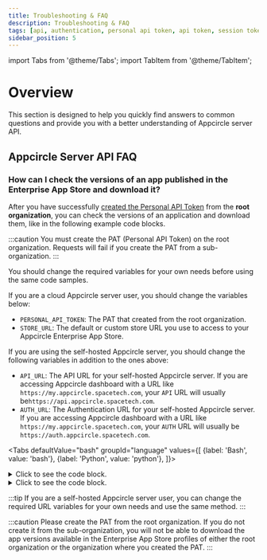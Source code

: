 ```yaml
---
title: Troubleshooting & FAQ
description: Troubleshooting & FAQ
tags: [api, authentication, personal api token, api token, session token, troubleshooting, faq]
sidebar_position: 5
---
```


import Tabs from '@theme/Tabs';
import TabItem from '@theme/TabItem';

# Overview

This section is designed to help you quickly find answers to common questions and provide you with a better understanding of Appcircle server API.

## Appcircle Server API FAQ

### How can I check the versions of an app published in the Enterprise App Store and download it?

After you have successfully [created the Personal API Token](/appcircle-api/api-authentication.md#generatingmanaging-the-personal-api-tokens) from the **root organization**, you can check the versions of an application and download them, like in the following example code blocks.

:::caution
You must create the PAT (Personal API Token) on the root organization. Requests will fail if you create the PAT from a sub-organization.
:::

You should change the required variables for your own needs before using the same code samples.

If you are a cloud Appcircle server user, you should change the variables below:

- `PERSONAL_API_TOKEN`: The PAT that created from the root organization.
- `STORE_URL`: The default or custom store URL you use to access to your Appcircle Enterprise App Store.

If you are using the self-hosted Appcircle server, you should change the following variables in addition to the ones above:

- `API_URL`: The API URL for your self-hosted Appcircle server. If you are accessing Appcircle dashboard with a URL like `https://my.appcircle.spacetech.com`, your `API` URL will usually be`https://api.appcircle.spacetech.com`.
- `AUTH_URL`: The Authentication URL for your self-hosted Appcircle server. If you are accessing Appcircle dashboard with a URL like `https://my.appcircle.spacetech.com`, your `AUTH` URL will usually be `https://auth.appcircle.spacetech.com`.

<Tabs
defaultValue="bash"
groupId="language"
values={[
{label: 'Bash', value: 'bash'},
{label: 'Python', value: 'python'},
]}>

<TabItem value="bash">

<details>
  <summary>Click to see the code block.</summary>
  <p>

```bash
#!/usr/bin/env bash

set -uo pipefail

PERSONAL_API_TOKEN="SuperSecretPatTakenFromRootOrganization=="
# Please be cautious, URLs shouldn't end with '/'.
API_URL="https://api.appcircle.io" # API URL for Appcircle cloud
AUTH_URL="https://auth.appcircle.io" # AUTH URL for Appcircle cloud
STORE_URL="https://mycustomstoredomain.appcircle.io" # Your default or custom store URL on Appcircle cloud.

echo -e "Authenticating to the $AUTH_URL \n"
TOKEN_JSON_RESPONSE=$(curl -fs -X POST "${AUTH_URL}/auth/v1/token" -H "accept: application/json" -H "Content-Type: application/x-www-form-urlencoded" -d "pat=$PERSONAL_API_TOKEN")
if [[ "$?" != "0" ]]; then
  echo "Couldn't authenticate to the $API_URL with the PAT."
  echo "Please check your PAT."
  echo "If you are a self-hosted Appcircle user, please change the 'API_URL', 'AUTH_URL' and 'STORE_URL'"
  exit 1
fi

ACCESS_TOKEN=$(echo "$TOKEN_JSON_RESPONSE" | jq -j '.access_token')

echo -e 'Getting profiles... \n'

PROFILE_RESPONSE=$( curl -fs "${API_URL}/store/v1/profiles" \
  -H "authorization: Bearer $ACCESS_TOKEN"
)
if [[ "$?" != "0" ]]; then
  echo "Couldn't get the Enterprise App Store profiles."
  echo "Please check your connection."
  exit 1
fi

PROFILE_ID=$(echo "$PROFILE_RESPONSE" | jq -r '.[0].id') # Get the first element for test responses. You should filter by ids here for your needs.
echo "Enterprise App Store profile id:  $PROFILE_ID"
echo -e "Getting app versions... \n"

APP_VERSION_RESPONSE=$( curl -fs "$API_URL/store/v1/profiles/$PROFILE_ID/app-versions?suborg=all" \
  -H "authorization: Bearer $ACCESS_TOKEN"
)
if [[ "$?" != "0" ]]; then
  echo "Couldn't get versions of the selected Enterprise App Store application."
  echo "Please check your connection."
  exit 1
fi

APP_VERSION_ID=$(echo "$APP_VERSION_RESPONSE" | jq -r '.[0].id') # Get the first element for test responses. You should filter by ids here for your needs.
APP_OS_TYPE=$(echo "$APP_VERSION_RESPONSE" | jq -r '.[0].platformType') # Get the first element for test responses. You should filter by ids here for your needs.
APP_OS=""
APP_OUTPUT_FILE=""
echo "App version id:  $APP_VERSION_ID"
if [[ "$APP_OS_TYPE" == "1" ]]; then
  APP_OS="ios"
  APP_OUTPUT_FILE="app.plist"
else
  APP_OS="android"
  APP_OUTPUT_FILE="app.apk"
fi
echo "App OS:  $APP_OS" # 1 for iOS, 2 for Android.
echo -e "Getting app download link... \n"

echo "Downloading the app to the $APP_OUTPUT_FILE file."
  curl -fs --location "$STORE_URL/api/profile/$PROFILE_ID/appversions/$APP_VERSION_ID/download-update" \
    --header "Authorization: Bearer $ACCESS_TOKEN" \
    -o "$APP_OUTPUT_FILE"
```

  </p>
</details>

</TabItem>

<TabItem value="python">

<details>
  <summary>Click to see the code block.</summary>
  <p>

```python
import requests
import sys
import json

PERSONAL_API_TOKEN = "SuperSecretPatTakenFromRootOrganization=="
# Please be cautious, URLs shouldn't end with '/'.
API_URL = "https://api.appcircle.io" # API URL for Appcircle cloud
AUTH_URL = "https://auth.appcircle.io" # AUTH URL for Appcircle cloud
STORE_URL = "https://mycustomstoredomain.appcircle.io" # Your default or custom store URL on Appcircle cloud.

def main():
    print(f"Authenticating to {AUTH_URL}\n")
    try:
        token_response = requests.post(
            f"{AUTH_URL}/auth/v1/token",
            headers={"accept": "application/json", "Content-Type": "application/x-www-form-urlencoded"},
            data={"pat": PERSONAL_API_TOKEN}
        )
        token_response.raise_for_status()
    except requests.exceptions.RequestException as e:
        print(f"Couldn't authenticate to {API_URL} with the PAT.")
        print("Please check your PAT.")
        print("If you are a self-hosted Appcircle user, please change the 'API_URL', 'AUTH_URL', and 'STORE_URL'")
        sys.exit(1)

    access_token = token_response.json().get("access_token")

    print('Getting profiles...\n')
    try:
        profile_response = requests.get(
            f"{API_URL}/store/v1/profiles",
            headers={"authorization": f"Bearer {access_token}"}
        )
        profile_response.raise_for_status()
    except requests.exceptions.RequestException as e:
        print("Couldn't get the Enterprise App Store profiles.")
        print("Please check your connection.")
        sys.exit(1)

    profiles = profile_response.json()
    if not profiles:
        print("No profiles found.")
        sys.exit(1)

    profile_id = profiles[0].get("id")
    print(f"Enterprise App Store profile id: {profile_id}")

    print("Getting app versions...\n")
    try:
        app_version_response = requests.get(
            f"{API_URL}/store/v1/profiles/{profile_id}/app-versions?suborg=all",
            headers={"authorization": f"Bearer {access_token}"}
        )
        app_version_response.raise_for_status()
    except requests.exceptions.RequestException as e:
        print("Couldn't get versions of the selected Enterprise App Store application.")
        print("Please check your connection.")
        sys.exit(1)

    app_versions = app_version_response.json()
    if not app_versions:
        print("No app versions found.")
        sys.exit(1)

    app_version_id = app_versions[0].get("id")
    app_os_type = app_versions[0].get("platformType")
    app_os = "ios" if app_os_type == "1" else "android"
    app_output_file = "app.plist" if app_os == "ios" else "app.apk"

    print(f"App version id: {app_version_id}")
    print(f"App OS: {app_os}")  # 1 for iOS, 2 for Android.
    print("Getting app download link...\n")

    print(f"Downloading the app to the {app_output_file} file.")
    try:
        download_response = requests.get(
            f"{STORE_URL}/api/profile/{profile_id}/appversions/{app_version_id}/download-update",
            headers={"Authorization": f"Bearer {access_token}"},
            stream=True
        )
        download_response.raise_for_status()
        with open(app_output_file, "wb") as f:
            for chunk in download_response.iter_content(chunk_size=8192):
                f.write(chunk)
    except requests.exceptions.RequestException as e:
        print(f"Couldn't download the app: {e}")
        sys.exit(1)

if __name__ == "__main__":
    main()

```

  </p>
</details>

</TabItem>

</Tabs>

:::tip
If you are a self-hosted Appcircle server user, you can change the required URL variables for your own needs and use the same method.
:::

:::caution
Please create the PAT from the root organization. If you do not create it from the sub-organization, you will not be able to download the app versions available in the Enterprise App Store profiles of either the root organization or the organization where you created the PAT.
:::
